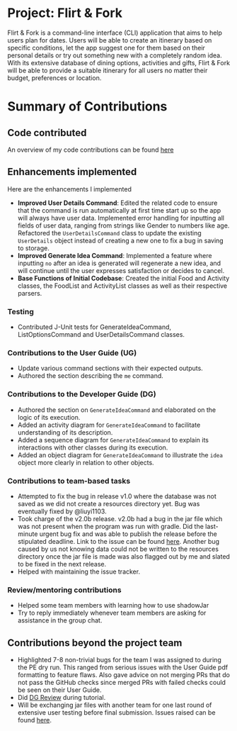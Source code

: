# Project: Flirt & Fork

Flirt & Fork is a command-line interface (CLI) application that aims to help users plan for dates. Users will be able to create an itinerary based on specific conditions, let the app suggest one for them based on their personal details or try out something new with a completely random idea. With its extensive database of dining options, activities and gifts, Flirt & Fork will be able to provide a suitable itinerary for all users no matter their budget, preferences or location.
# Summary of Contributions

## Code contributed
An overview of my code contributions can be found [here](https://nus-cs2113-ay2324s2.github.io/tp-dashboard/?search=seandooa&breakdown=true&sort=groupTitle%20dsc&sortWithin=title&since=2024-02-23&timeframe=commit&mergegroup=&groupSelect=groupByRepos&checkedFileTypes=docs~functional-code~test-code~other)

## Enhancements implemented
Here are the enhancements I implemented

- **Improved User Details Command**: Edited the related code to ensure that the command is run automatically at first time start up so the app will always have user data. Implemented error handling for inputting all fields of user data, ranging from strings like Gender to numbers like age. Refactored the `UserDetailsCommand` class to update the existing `UserDetails` object instead of creating a new one to fix a bug in saving to storage.
- **Improved Generate Idea Command**: Implemented a feature where inputting `no` after an idea is generated will regenerate a new idea, and will continue until the user expresses satisfaction or decides to cancel.
- **Base Functions of Initial Codebase**: Created the initial Food and Activity classes, the FoodList and ActivityList classes as well as their respective parsers.

### Testing
- Contributed J-Unit tests for GenerateIdeaCommand, ListOptionsCommand and UserDetailsCommand classes.

### Contributions to the User Guide (UG)
- Update various command sections with their expected outputs.
- Authored the section describing the `me` command.

### Contributions to the Developer Guide (DG)
- Authored the section on `GenerateIdeaCommand` and elaborated on the logic of its execution.
- Added an activity diagram for `GenerateIdeaCommand` to facilitate understanding of its description.
- Added a sequence diagram for `GenerateIdeaCommand` to explain its interactions with other classes during its execution.
- Added an object diagram for `GenerateIdeaCommand` to illustrate the `idea` object more clearly in relation to other objects.

### Contributions to team-based tasks
- Attempted to fix the bug in release v1.0 where the database was not saved as we did not create a resources directory yet. Bug was eventually fixed by @liuyi1103.
- Took charge of the v2.0b release. v2.0b had a bug in the jar file which was not present when the program was run with gradle. Did the last-minute urgent bug fix and was able to publish the release before the stipulated deadline. Link to the issue can be found [here](https://github.com/AY2324S2-CS2113-T11-2/tp/issues/86). Another bug caused by us not knowing data could not be written to the resources directory once the jar file is made was also flagged out by me and slated to be fixed in the next release.
- Helped with maintaining the issue tracker.

### Review/mentoring contributions
- Helped some team members with learning how to use shadowJar
- Try to reply immediately whenever team members are asking for assistance in the group chat.

## Contributions beyond the project team
- Highlighted 7-8 non-trivial bugs for the team I was assigned to during the PE dry run. This ranged from serious issues with the User Guide pdf formatting to feature flaws. Also gave advice on not merging PRs that do not pass the GitHub checks since merged PRs with failed checks could be seen on their User Guide.
- Did [DG Review](https://github.com/nus-cs2113-AY2324S2/tp/pull/18) during tutorial.
- Will be exchanging jar files with another team for one last round of extensive user testing before final submission. Issues raised can be found [here](https://github.com/AY2324S2-CS2113-F15-2/tp/issues/created_by/seandooa).